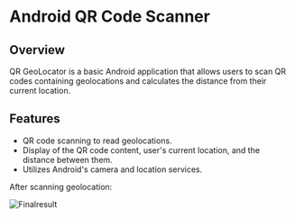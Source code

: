 # Android QR Code Scanner

## Overview
QR GeoLocator is a basic Android application that allows users to scan QR codes containing geolocations and calculates the distance from their current location.

## Features
- QR code scanning to read geolocations.
- Display of the QR code content, user's current location, and the distance between them.
- Utilizes Android's camera and location services.

After scanning geolocation:

![Finalresult](https://github.com/antonlahtinen/Android-QR-Code-Scanner/assets/115111370/709633f0-dad2-4fe4-9126-2f68980ea9b7)
